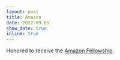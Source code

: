 ```yaml
---
layout: post
title: Amazon
date: 2022-09-05
show_date: true
inline: true
---
```


Honored to receive the [Amazon Fellowship](https://www.sciencehub.ucla.edu/2023-amazon-fellows/).